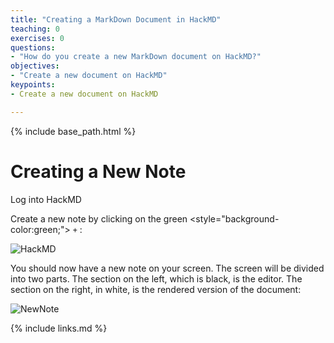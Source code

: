 ```yaml
---
title: "Creating a MarkDown Document in HackMD"
teaching: 0
exercises: 0
questions:
- "How do you create a new MarkDown document on HackMD?"
objectives:
- "Create a new document on HackMD"
keypoints:
- Create a new document on HackMD

---
```

 {% include base_path.html %}

# Creating a New Note

Log into HackMD

Create a new note by clicking on the green <style="background-color:green;"> ```+``` </style> :

![HackMD]({{relative_root_path}}/fig/HackMD.png)

You should now have a new note on your screen. The screen will be divided into two parts. The section on the left, which is black, is the editor. The section on the right, in white, is the rendered version of the document:

![NewNote]({{relative_root_path}}/fig/NewNote.png)

{% include links.md %}

